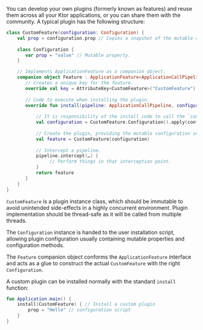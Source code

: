 [//]: # (title: Creating custom plugins)

<microformat>
<var name="example_name" value="custom-feature"/>
<include src="lib.md" include-id="download_example"/>
</microformat>

<include src="lib.md" include-id="outdated_warning"/>

You can develop your own plugins (formerly known as features) and reuse them across all your Ktor applications, or you can share them with the community.
A typical plugin has the following structure:

```kotlin
class CustomFeature(configuration: Configuration) {
    val prop = configuration.prop // Copies a snapshot of the mutable config into an immutable property.
    
    class Configuration {
       var prop = "value" // Mutable property.
    }

    // Implements ApplicationFeature as a companion object.
    companion object Feature : ApplicationFeature<ApplicationCallPipeline, CustomFeature.Configuration, CustomFeature> {
       // Creates a unique key for the feature.
       override val key = AttributeKey<CustomFeature>("CustomFeature")
       
       // Code to execute when installing the plugin.
       override fun install(pipeline: ApplicationCallPipeline, configure: Configuration.() -> Unit): CustomFeature {
           
           // It is responsibility of the install code to call the `configure` method with the mutable configuration.
           val configuration = CustomFeature.Configuration().apply(configure)
           
           // Create the plugin, providing the mutable configuration so the plugin reads it keeping an immutable copy of the properties. 
           val feature = CustomFeature(configuration)
           
           // Intercept a pipeline.
           pipeline.intercept(…) { 
                // Perform things in that interception point.
           }
           return feature
       }
    }
}
```

`CustomFeature` is a plugin instance class, which should be immutable to avoid unintended side-effects in a highly concurrent environment.
Plugin implementation should be thread-safe as it will be called from multiple threads.

The `Configuration` instance is handed to the user installation script, allowing plugin configuration usually containing mutable properties and configuration methods.

The `Feature` companion object conforms the `ApplicationFeature` interface and acts as a glue to construct the actual `CustomFeature` with the right `Configuration`.

A custom plugin can be installed normally with the standard `install` function:

```kotlin
fun Application.main() {
    install(CustomFeature) { // Install a custom plugin
        prop = "Hello" // configuration script
    }
}
```
